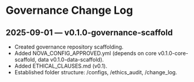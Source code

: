 # Governance Change Log

## 2025-09-01 — v0.1.0-governance-scaffold
- Created governance repository scaffolding.
- Added NOVA_CONFIG_APPROVED.yml (depends on core v0.1.0-core-scaffold, data v0.1.0-data-scaffold).
- Added ETHICAL_CLAUSES.md (v0.1).
- Established folder structure: /configs, /ethics_audit, /change_log.
